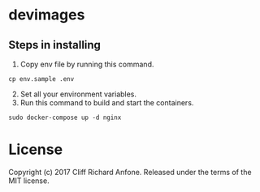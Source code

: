 # devimages

## Steps in installing
1. Copy env file by running this command.

```
cp env.sample .env
```
2. Set all your environment variables.
3. Run this command to build and start the containers.

```
sudo docker-compose up -d nginx
```

# License

Copyright (c) 2017 Cliff Richard Anfone. Released under the terms of the MIT license.
